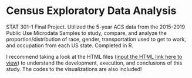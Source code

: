 # Census Exploratory Data Analysis

STAT 301-1 Final Project. Utilized the 5-year ACS data from the 2015-2019 Public Use Microdata Samples to study, compare, and analyze the proportion/distribution of race, gender, transportation used to get to work, and occupation from each US state. Completed in R.

I recommend taking a look at the HTML files ([input the HTML link here to view](https://htmlpreview.github.io/)) to understand the development, execution, and conclusions of this study. The codes to the visualizations are also included!
